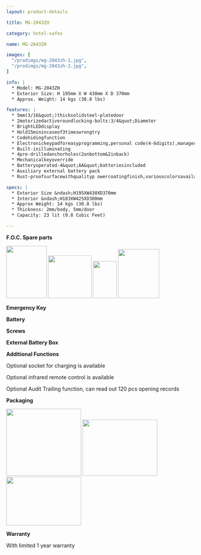 ```yaml
---
layout: product-details

title: MG-2043ZH

category: hotel-safes

name: MG-2043ZH

images: [
  "/prodimgs/mg-2043zh-1.jpg",
  "/prodimgs/mg-2043zh-2.jpg",
]

info: |
  * Model: MG-2043ZH
  * Exterior Size: H 195mm X W 430mm X D 370mm
  * Approx. Weight: 14 kgs (30.8 lbs)

features: |
  * 5mm(3/16&quot;)thicksolidsteel-platedoor
  * 2motorizedactiveroundlocking-bolts:3/4&quot;Diameter
  * BrightLEDdisplay
  * Hold15minincaseof3timeswrongtry
  * Codehidingfunction
  * Electronickeypadforeasyprogramming,personal code(4-6digits),managercode(6digits)
  * Built-inilluminating
  * 4pre-drilledanchorholes(2onbottom&2inback)
  * Mechanicalkeyoverride
  * Batteryoperated-4&quot;AA&quot;batteriesincluded
  * Auxiliary external battery pack
  * Rust-proofsurfacewithqualityp owercoatingfinish,variouscolorsavailable

specs: |
  * Exterior Size &ndash;H195XW430XD370mm
  * Interior &ndash;H183XW425XD300mm
  * Approx Weight: 14 kgs (30.8 lbs)
  * Thickness: 2mm/body, 5mm/door
  * Capacity: 23 lit (0.8 Cubic Feet)

---
```


**F.O.C. Spare parts**

<img alt="" src="{IMAGE_CDN}/mg-2043zh-3.jpg" style="width: 108px; height: 140px;" />

<img alt="" src="{IMAGE_CDN}/mg-2043zh-4.jpg" style="width: 116px; height: 114px;" />

<img alt="" src="{IMAGE_CDN}/mg-2043zh-5.jpg" style="width: 63px; height: 99px;" />

<img alt="" src="{IMAGE_CDN}/mg-2043zh-6.jpg" style="width: 110px; height: 131px;" />

**Emergency Key**

**Battery**

**Screws**

**External Battery Box**

**Additional Functions**

Optional socket for charging is available

Optional infrared remote control is available

Optional Audit Trailing function, can read out 120 pcs opening records

**Packaging**

<img alt="" src="{IMAGE_CDN}/mg-2043zh-7.jpg" style="width: 200px; height: 179px;" />

<img alt="" src="{IMAGE_CDN}/mg-2043zh-8.jpg" style="width: 200px; height: 150px;" />

<img alt="" src="{IMAGE_CDN}/mg-2043zh-9.jpg" style="width: 200px; height: 130px;" />

**Warranty**

With limited 1 year warranty



